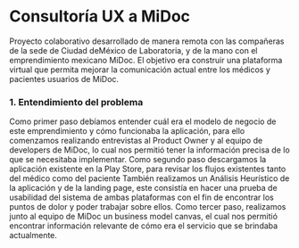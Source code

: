 # Consultoría UX a MiDoc

Proyecto colaborativo desarrollado de manera remota con las compañeras de la sede de Ciudad deMéxico de Laboratoria, y de la mano con el emprendimiento mexicano MiDoc.
El objetivo era construir una plataforma virtual que permita mejorar la comunicación actual entre los médicos y pacientes usuarios de MiDoc.

### 1. Entendimiento del problema
Como primer paso debíamos entender cuál era el modelo de negocio de este emprendimiento y cómo funcionaba la aplicación, para ello comenzamos realizando entrevistas al Product Owner y al equipo de developers de MiDoc, lo cual nos permitió tener la información precisa de lo que se necesitaba implementar.
Como segundo paso descargamos la aplicación existente en la Play Store, para revisar los flujos existentes tanto del médico como del paciente
También realizamos un Análisis Heurístico de la aplicación y de la landing page, este consistía en hacer una prueba de usabilidad del sistema de ambas plataformas con el fin de encontrar los puntos de dolor y poder trabajar sobre ellos.
Como tercer paso, realizamos junto al equipo de MiDoc un business model canvas, el cual nos permitió encontrar información relevante de cómo era el servicio que se brindaba actualmente. 
